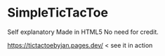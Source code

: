 # SimpleTicTacToe
Self explanatory
Made in HTML5
No need for credit.


https://tictactoebyjan.pages.dev/ < see it in action
